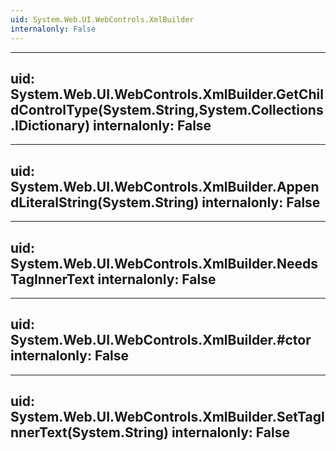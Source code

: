 ```yaml
---
uid: System.Web.UI.WebControls.XmlBuilder
internalonly: False
---
```


---
uid: System.Web.UI.WebControls.XmlBuilder.GetChildControlType(System.String,System.Collections.IDictionary)
internalonly: False
---

---
uid: System.Web.UI.WebControls.XmlBuilder.AppendLiteralString(System.String)
internalonly: False
---

---
uid: System.Web.UI.WebControls.XmlBuilder.NeedsTagInnerText
internalonly: False
---

---
uid: System.Web.UI.WebControls.XmlBuilder.#ctor
internalonly: False
---

---
uid: System.Web.UI.WebControls.XmlBuilder.SetTagInnerText(System.String)
internalonly: False
---
